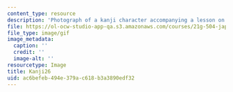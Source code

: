```yaml
---
content_type: resource
description: 'Photograph of a kanji character accompanying a lesson on Japanese. '
file: https://ol-ocw-studio-app-qa.s3.amazonaws.com/courses/21g-504-japanese-iv-spring-2009/ac6befeb494e379ac618b3a3890edf32_Kanji26.gif
file_type: image/gif
image_metadata:
  caption: ''
  credit: ''
  image-alt: ''
resourcetype: Image
title: Kanji26
uid: ac6befeb-494e-379a-c618-b3a3890edf32
---
```

